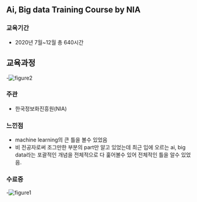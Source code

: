 ## Ai, Big data Training Course by NIA

### 교육기간
- 2020년 7월~12월 총 640시간

## 교육과정
-![figure2](https://github.com/mynameisheum/2020-Ai-Bigdata-Training-course/blob/main/%EC%9D%B8%EA%B3%B5%EC%A7%80%EB%8A%A5-%EB%B9%85%EB%8D%B0%EC%9D%B4%ED%84%B0%20%EA%B5%90%EC%9C%A1%EA%B3%BC%EC%A0%95.png?raw=true)

### 주관
- 한국정보화진흥원(NIA)

### 느낀점
- machine learning의 큰 틀을 볼수 있었음
- 비 전공자로써 조그만한 부분의 part만 알고 있었는데 최근 입에 오르는 ai, big data라는 포괄적인 개념을 전체적으로 다 훑어볼수 있어 전체적인 틀을 알수 있었음.



### 수료증
-![figure1](https://github.com/mynameisheum/2020-Ai-Bigdata-Training-course/blob/main/%EC%9D%B8%EA%B3%B5%EC%A7%80%EB%8A%A5-%EB%B9%85%EB%8D%B0%EC%9D%B4%ED%84%B0%20%EC%88%98%EB%A3%8C%EC%A6%9D.png?raw=true)
